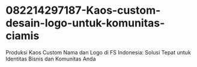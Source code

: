 # 082214297187-Kaos-custom-desain-logo-untuk-komunitas-ciamis
Produksi Kaos Custom Nama dan Logo di FS Indonesia: Solusi Tepat untuk Identitas Bisnis dan Komunitas Anda
